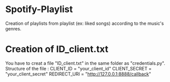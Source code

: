 # Spotify-Playlist
Creation of playlists from playlist (ex: liked songs) according to the music's genres.

# Creation of ID_client.txt
You have to creat a file "ID_client.txt" in the same folder as "credentials.py".
Structure of the file :
CLIENT_ID = "your_client_id"
CLIENT_SECRET = "your_client_secret"
REDIRECT_URI = "http://127.0.0.1:8888/callback"
